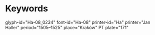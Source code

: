 # Keywords
glyph-id="Ha-08_0234"
font-id="Ha-08"
printer-id="Ha"
printer="Jan Haller"
period="1505–1525"
place="Kraków"
PT plate="171"
